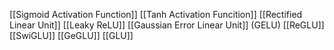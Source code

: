  [[Sigmoid Activation Function]]
[[Tanh Activation Funcition]]
[[Rectified Linear Unit]]
[[Leaky ReLU]]
[[Gaussian Error Linear Unit]] (GELU)
[[ReGLU]]
[[SwiGLU]]
[[GeGLU]]
[[GLU]]